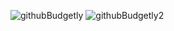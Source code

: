![githubBudgetly](https://user-images.githubusercontent.com/83884600/180341503-b154f4b3-df12-4f3a-816b-6f4ddfd32cfe.jpg)
![githubBudgetly2](https://user-images.githubusercontent.com/83884600/180341513-e0785e3f-f747-4fa5-bbcc-9ee29e61a327.jpg)
